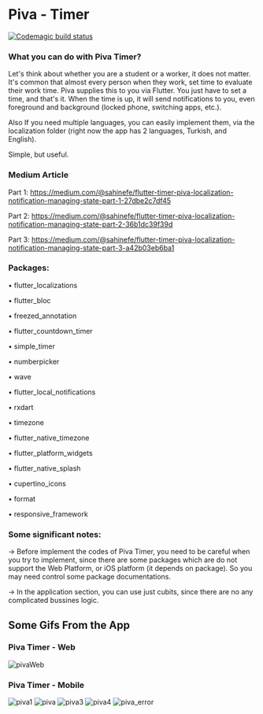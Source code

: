 # Piva - Timer

[![Codemagic build status](https://api.codemagic.io/apps/6252bf270f76ba1786d959b5/6252bf270f76ba1786d959b4/status_badge.svg)](https://codemagic.io/apps/6252bf270f76ba1786d959b5/6252bf270f76ba1786d959b4/latest_build)
### What you can do with Piva Timer?
Let's think about whether you are a student or a worker, it does not matter. It's common that almost every person when they work, set time to evaluate their work time. Piva supplies this to you via Flutter. You just have to set a time, and that's it. When the time is up, it will send notifications to you, even foreground and background (locked phone, switching apps, etc.).

Also If you need multiple languages, you can easily implement them, via the localization folder (right now the app has 2 languages, Turkish, and English).

Simple, but useful.

### Medium Article
Part 1: https://medium.com/@sahinefe/flutter-timer-piva-localization-notification-managing-state-part-1-27dbe2c7df45

Part 2: https://medium.com/@sahinefe/flutter-timer-piva-localization-notification-managing-state-part-2-36b1dc39f39d

Part 3: https://medium.com/@sahinefe/flutter-timer-piva-localization-notification-managing-state-part-3-a42b03eb6ba1

### Packages:
• flutter_localizations
  
• flutter_bloc
 
• freezed_annotation
  
• flutter_countdown_timer
  
•  simple_timer
  
• numberpicker
 
• wave
  
• flutter_local_notifications
  
• rxdart
  
• timezone
  
• flutter_native_timezone
  
• flutter_platform_widgets
  
• flutter_native_splash
  
• cupertino_icons
  
• format
  
• responsive_framework

### Some significant notes:
-> Before implement the codes of Piva Timer, you need to be careful when you try to implement, since there are some packages which are do not support the Web Platform, or iOS platform (it depends on package). So you may need control some package documentations. 

-> In the application section, you can use just cubits, since there are no any complicated bussines logic.


## Some Gifs From the App
### Piva Timer - Web
![pivaWeb](https://user-images.githubusercontent.com/67283777/163950874-60e070c5-46f5-43fa-971e-6f32bac4f890.gif)

### Piva Timer - Mobile
![piva1](https://user-images.githubusercontent.com/67283777/163950886-20de7881-2b6a-416e-895d-73695403f39f.gif)
![piva](https://user-images.githubusercontent.com/67283777/163950888-1c74b16e-ed44-4ae5-90aa-3936e4521f24.gif)
![piva3](https://user-images.githubusercontent.com/67283777/163950891-59d8be07-9d8e-4a7f-8a92-ddc0cd925b52.gif)
![piva4](https://user-images.githubusercontent.com/67283777/163950895-15370529-b0d6-4b0f-bef0-c77c33a7383e.gif)
![piva_error](https://user-images.githubusercontent.com/67283777/164050937-155fb403-254b-4616-b5f7-c5ee977245d4.gif)
